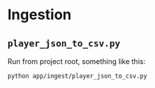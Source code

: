 # Ingestion

## `player_json_to_csv.py`

Run from project root, something like this:

```bash
python app/ingest/player_json_to_csv.py
```